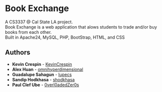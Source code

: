 # Book Exchange

A CS3337 @ Cal State LA project.</br>
Book Exchange is a web application that alows students to trade and/or buy books from each other.</br>
Built in Apache24, MySQL, PHP, BootStrap, HTML, and CSS

## Authors

* **Kevin Crespin** - [KevinCrespin](https://github.com/KevinCrespin)
* **Alex Huan** - [omnihyperdimensional](https://github.com/omnihyperdimensional)
* **Guadalupe Sahagun** - [lupecs](https://github.com/lupecs)
* **Sandip Hodkhasa** - [shodkhasa](https://github.com/shodkhasa)
* **Paul Clef Ube** - [0verl0adedZer0s](https://github.com/0verl0adedZer0s)
